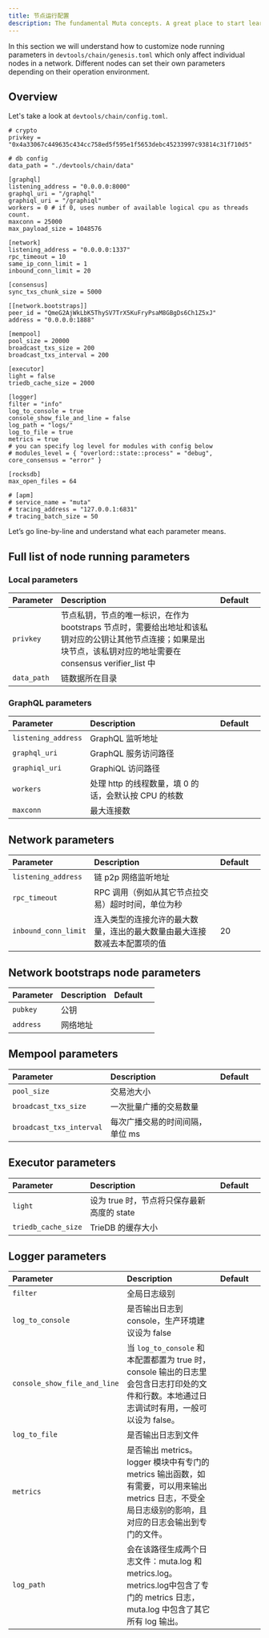 ```yaml
---
title: 节点运行配置
description: The fundamental Muta concepts. A great place to start learning about Muta.
---
```


In this section we will understand how to customize node running parameters in `devtools/chain/genesis.toml` which only affect individual nodes in a network. Different nodes can set their own parameters depending on their operation environment.

## Overview

Let's take a look at `devtools/chain/config.toml`.

```
# crypto
privkey = "0x4a33067c449635c434cc758ed5f595e1f5653debc45233997c93814c31f710d5"

# db config
data_path = "./devtools/chain/data"

[graphql]
listening_address = "0.0.0.0:8000"
graphql_uri = "/graphql"
graphiql_uri = "/graphiql"
workers = 0 # if 0, uses number of available logical cpu as threads count.
maxconn = 25000
max_payload_size = 1048576

[network]
listening_address = "0.0.0.0:1337"
rpc_timeout = 10
same_ip_conn_limit = 1
inbound_conn_limit = 20

[consensus]
sync_txs_chunk_size = 5000

[[network.bootstraps]]
peer_id = "QmeG2AjWkLbK5ThySV7TrX5KuFryPsaM8GBgDs6Ch1Z5xJ"
address = "0.0.0.0:1888"

[mempool]
pool_size = 20000
broadcast_txs_size = 200
broadcast_txs_interval = 200

[executor]
light = false
triedb_cache_size = 2000

[logger]
filter = "info"
log_to_console = true
console_show_file_and_line = false
log_path = "logs/"
log_to_file = true
metrics = true
# you can specify log level for modules with config below
# modules_level = { "overlord::state::process" = "debug", core_consensus = "error" }

[rocksdb]
max_open_files = 64

# [apm]
# service_name = "muta"
# tracing_address = "127.0.0.1:6831"
# tracing_batch_size = 50
```

Let’s go line-by-line and understand what each parameter means.

## Full list of node running parameters

### Local parameters

| Parameter     | Description                                                                                                   |Default   |   |
|:--------------|:--------------------------------------------------------------------------------------------------------------|:---      |:--|
| `privkey`   | 节点私钥，节点的唯一标识，在作为 bootstraps 节点时，需要给出地址和该私钥对应的公钥让其他节点连接；如果是出块节点，该私钥对应的地址需要在 consensus verifier_list 中 |         |   |
| `data_path`    | 链数据所在目录                                                                                |        |   |

### GraphQL parameters

| Parameter     | Description                                                                                                   |Default   ||
|:--------------|:--------------------------------------------------------------------------------------------------------------|:---      |:--   |
| `listening_address`| GraphQL 监听地址                                                          |         ||
| `graphql_uri`        | GraphQL 服务访问路径                                                                                   |        ||
| `graphiql_uri`      | GraphiQL 访问路径                                                                                           |          ||
| `workers`      | 处理 http 的线程数量，填 0 的话，会默认按 CPU 的核数                                                               |          ||
| `maxconn`      | 最大连接数                                                                                                       |          ||

## Network parameters

| Parameter     | Description                                                                                                   |Default   ||
|:--------------|:--------------------------------------------------------------------------------------------------------------|:---      |:--   |
| `listening_address`| 链 p2p 网络监听地址                                                          |         ||
| `rpc_timeout`        | RPC 调用（例如从其它节点拉交易）超时时间，单位为秒                                                                                  |        ||
| `inbound_conn_limit`|连入类型的连接允许的最大数量，连出的最大数量由最大连接数减去本配置项的值     | 20||

## Network bootstraps node parameters

| Parameter     | Description                                                                                                   |Default   ||
|:--------------|:--------------------------------------------------------------------------------------------------------------|:---      |:--   |
| `pubkey`| 公钥                                                          |         ||
| `address`        | 网络地址                                                                                  |        ||

## Mempool parameters

| Parameter     | Description                                                                                                   |Default   ||
|:--------------|:--------------------------------------------------------------------------------------------------------------|:---      |:--   |
| `pool_size`| 交易池大小                                                        |         ||
| `broadcast_txs_size` | 一次批量广播的交易数量                                                                                  |        ||
| `broadcast_txs_interval`      | 每次广播交易的时间间隔，单位 ms                                                                        |          ||

## Executor parameters

| Parameter     | Description                                                                                                   |Default   ||
|:--------------|:--------------------------------------------------------------------------------------------------------------|:---      |:--   |
| `light`| 设为 true 时，节点将只保存最新高度的 state                                                         |         ||
| `triedb_cache_size` | TrieDB 的缓存大小 |        ||

## Logger parameters

| Parameter     | Description                                                                                                   |Default   ||
|:--------------|:--------------------------------------------------------------------------------------------------------------|:---      |:--   |
| `filter`| 全局日志级别                                                         |         ||
| `log_to_console`        | 是否输出日志到 console，生产环境建议设为 false                                                                       |        ||
| `console_show_file_and_line`      | 当 `log_to_console` 和本配置都置为 true 时，console 输出的日志里会包含日志打印处的文件和行数。本地通过日志调试时有用，一般可以设为 false。                                                                  |          ||
| `log_to_file`      | 是否输出日志到文件                                                              |          ||
| `metrics`      | 是否输出 metrics。logger 模块中有专门的 metrics 输出函数，如有需要，可以用来输出 metrics 日志，不受全局日志级别的影响，且对应的日志会输出到专门的文件。      |          ||
| `log_path`| 会在该路径生成两个日志文件：muta.log 和 metrics.log。metrics.log中包含了专门的 metrics 日志，muta.log 中包含了其它所有 log 输出。      |         ||



